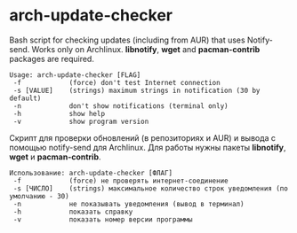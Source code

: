 # arch-update-checker
Bash script for checking updates (including from AUR) that uses Notify-send.
Works only on Archlinux. **libnotify**, **wget** and **pacman-contrib** packages are required.
```
Usage: arch-update-checker [FLAG]
 -f            (force) don't test Internet connection
 -s [VALUE]    (strings) maximum strings in notification (30 by default)
 -n            don't show notifications (terminal only)
 -h            show help
 -v            show program version
```


Скрипт для проверки обновлений (в репозиториях и AUR) и вывода с помощью notify-send для Archlinux.
Для работы нужны пакеты **libnotify**, **wget** и **pacman-contrib**.
```
Использование: arch-update-checker [ФЛАГ]
 -f            (force) не проверять интернет-соединение
 -s [ЧИСЛО]    (strings) максимальное количество строк уведомления (по умолчанию - 30)
 -n            не показывать уведомления (вывод в терминал)
 -h            показать справку
 -v            показать номер версии программы
```
